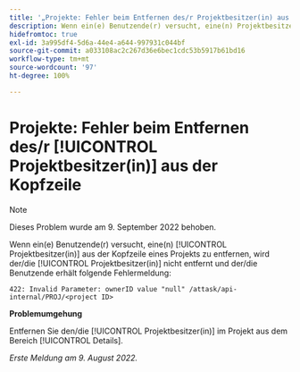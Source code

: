 ```yaml
---
title: '„Projekte: Fehler beim Entfernen des/r Projektbesitzer(in) aus der Kopfzeile“'
description: Wenn ein(e) Benutzende(r) versucht, eine(n) Projektbesitzer(in) aus der Kopfzeile eines Projekts zu entfernen, wird der/die Projektbesitzer(in) nicht entfernt und der/die Benutzende erhält eine Fehlermeldung.
hidefromtoc: true
exl-id: 3a995df4-5d6a-44e4-a644-997931c044bf
source-git-commit: a033108ac2c267d36e6bec1cdc53b5917b61bd16
workflow-type: tm+mt
source-wordcount: '97'
ht-degree: 100%

---
```


# Projekte: Fehler beim Entfernen des/r [!UICONTROL Projektbesitzer(in)] aus der Kopfzeile

>[!NOTE]
>
>Dieses Problem wurde am 9. September 2022 behoben.

Wenn ein(e) Benutzende(r) versucht, eine(n) [!UICONTROL Projektbesitzer(in)] aus der Kopfzeile eines Projekts zu entfernen, wird der/die [!UICONTROL Projektbesitzer(in)] nicht entfernt und der/die Benutzende erhält folgende Fehlermeldung:

`422: Invalid Parameter: ownerID value "null" /attask/api-internal/PROJ/<project ID>`

**Problemumgehung**

Entfernen Sie den/die [!UICONTROL Projektbesitzer(in)] im Projekt aus dem Bereich [!UICONTROL Details].

_Erste Meldung am 9. August 2022._
